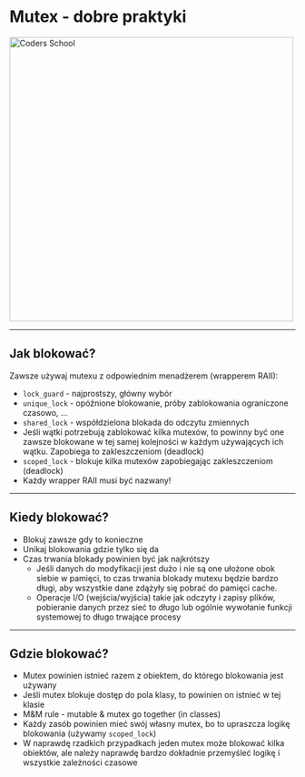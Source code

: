 <!-- .slide: data-background="#111111" -->

# Mutex - dobre praktyki

<a href="https://coders.school">
    <img width="500" data-src="../coders_school_logo.png" alt="Coders School" class="plain">
</a>

___

## Jak blokować?

Zawsze używaj mutexu z odpowiednim menadżerem (wrapperem RAII):

* <!-- .element: class="fragment fade-in" --> <code>lock_guard</code> - najprostszy, główny wybór
* <!-- .element: class="fragment fade-in" --> <code>unique_lock</code> - opóźnione blokowanie, próby zablokowania ograniczone czasowo, ...
* <!-- .element: class="fragment fade-in" --> <code>shared_lock</code> - współdzielona blokada do odczytu zmiennych
* <!-- .element: class="fragment fade-in" --> Jeśli wątki potrzebują zablokować kilka mutexów, to powinny być one zawsze blokowane w tej samej kolejności w każdym używających ich wątku. Zapobiega to zakleszczeniom (deadlock)
* <!-- .element: class="fragment fade-in" --> <code>scoped_lock</code> - blokuje kilka mutexów zapobiegając zakleszczeniom (deadlock)
* <!-- .element: class="fragment fade-in" --> Każdy wrapper RAII musi być nazwany!

___

## Kiedy blokować?

* <!-- .element: class="fragment fade-in" --> Blokuj zawsze gdy to konieczne
* <!-- .element: class="fragment fade-in" --> Unikaj blokowania gdzie tylko się da
* <!-- .element: class="fragment fade-in" --> Czas trwania blokady powinien być jak najkrótszy
  * <!-- .element: class="fragment fade-in" --> Jeśli danych do modyfikacji jest dużo i nie są one ułożone obok siebie w pamięci, to czas trwania blokady mutexu będzie bardzo długi, aby wszystkie dane zdążyły się pobrać do pamięci cache.
  * <!-- .element: class="fragment fade-in" --> Operacje I/O (wejścia/wyjścia) takie jak odczyty i zapisy plików, pobieranie danych przez sieć to długo lub ogólnie wywołanie funkcji systemowej to długo trwające procesy

___

## Gdzie blokować?

* <!-- .element: class="fragment fade-in" --> Mutex powinien istnieć razem z obiektem, do którego blokowania jest używany
* <!-- .element: class="fragment fade-in" --> Jeśli mutex blokuje dostęp do pola klasy, to powinien on istnieć w tej klasie
* <!-- .element: class="fragment fade-in" --> M&M rule - mutable & mutex go together (in classes)
* <!-- .element: class="fragment fade-in" --> Każdy zasób powinien mieć swój własny mutex, bo to upraszcza logikę blokowania (używamy <code>scoped_lock</code>)
* <!-- .element: class="fragment fade-in" --> W naprawdę rzadkich przypadkach jeden mutex może blokować kilka obiektów, ale należy naprawdę bardzo dokładnie przemyśleć logikę i wszystkie zależności czasowe
